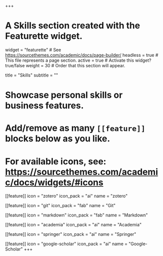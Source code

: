 +++
# A Skills section created with the Featurette widget.
widget = "featurette"  # See https://sourcethemes.com/academic/docs/page-builder/
headless = true  # This file represents a page section.
active = true  # Activate this widget? true/false
weight = 30  # Order that this section will appear.

title = "Skills"
subtitle = ""

# Showcase personal skills or business features.
#
# Add/remove as many `[[feature]]` blocks below as you like.
#
# For available icons, see: https://sourcethemes.com/academic/docs/widgets/#icons

[[feature]]
  icon = "zotero"
  icon_pack = "ai"
  name = "zotero"


  [[feature]]
  icon = "git"
  icon_pack = "fab"
  name = "Git"


  [[feature]]
  icon = "markdown"
  icon_pack = "fab"
  name = "Markdown"

  [[feature]]
  icon = "academia"
  icon_pack = "ai"
  name = "Academia"

  [[feature]]
  icon = "springer"
  icon_pack = "ai"
  name = "Springer"

  [[feature]]
  icon = "google-scholar"
  icon_pack = "ai"
  name = "Google-Scholar"
+++
